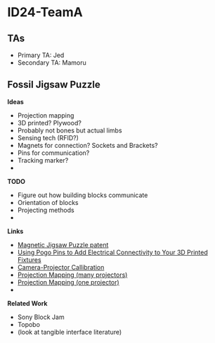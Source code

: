 <h1>ID24-TeamA</h1>

## TAs ##
- Primary TA: Jed
- Secondary TA: Mamoru

<h2>Fossil Jigsaw Puzzle</h2>

**Ideas**
- Projection mapping
- 3D printed? Plywood?
- Probably not bones but actual limbs
- Sensing tech (RFID?)
- Magnets for connection? Sockets and Brackets?
- Pins for communication?
- Tracking marker?
- 

**TODO**
- Figure out how building blocks communicate
- Orientation of blocks
- Projecting methods
- 

**Links**
- [Magnetic Jigsaw Puzzle patent](https://patents.google.com/patent/US4258920A/en)
- [Using Pogo Pins to Add Electrical Connectivity to Your 3D Printed Fixtures](https://www.javelin-tech.com/blog/2016/10/pogo-pins-3d-printed-fixtures/)
- [Camera-Projector Callibration](https://www.researchgate.net/publication/262204503_Simple_Accurate_and_Robust_Projector-Camera_Calibration)
- [Projection Mapping (many projectors)](https://www.researchgate.net/publication/305081970_A_method_for_realistic_3D_projection_mapping_using_multiple_projectors)
- [Projection Mapping (one projector)](https://www.lumenarius.com/how-3d-projection-mapping-works)
- 

**Related Work**
- Sony Block Jam
- Topobo
- (look at tangible interface literature)
